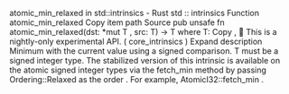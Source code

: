 atomic_min_relaxed in std::intrinsics - Rust
std
::
intrinsics
Function
atomic_min_relaxed
Copy item path
Source
pub unsafe fn atomic_min_relaxed<T>(dst:
*mut T
, src: T) -> T
where
    T:
Copy
,
🔬
This is a nightly-only experimental API. (
core_intrinsics
)
Expand description
Minimum with the current value using a signed comparison.
T
must be a signed integer type.
The stabilized version of this intrinsic is available on the
atomic
signed integer types via the
fetch_min
method by passing
Ordering::Relaxed
as the
order
. For example,
AtomicI32::fetch_min
.
